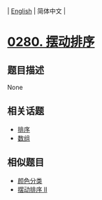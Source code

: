 
| [English](README_EN.md) | 简体中文 |
# [0280. 摆动排序](https://leetcode-cn.com/problems/wiggle-sort/)
## 题目描述
None
## 相关话题
- [排序](https://leetcode-cn.com/tag/sort)
- [数组](https://leetcode-cn.com/tag/array)
## 相似题目
- [颜色分类](../sort-colors/README.md)
- [摆动排序 II](../wiggle-sort-ii/README.md)
